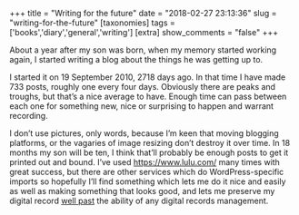 +++
title = "Writing for the future"
date = "2018-02-27 23:13:36"
slug = "writing-for-the-future"
[taxonomies]
tags = ['books','diary','general','writing']
[extra]
show_comments = "false"
+++

About a year after my son was born, when my memory started working again, I started writing a blog about the things he was getting up to.

I started it on 19 September 2010, 2718 days ago. In that time I have made 733 posts, roughly one every four days. Obviously there are peaks and troughs, but that’s a nice average to have. Enough time can pass between each one for something new, nice or surprising to happen and warrant recording.

I don’t use pictures, only words, because I’m keen that moving blogging platforms, or the vagaries of image resizing don’t destroy it over time. In 18 months my son will be ten, I think that’ll probably be enough posts to get it printed out and bound. I’ve used <https://www.lulu.com/> many times with great success, but there are other services which do WordPress-specific imports so hopefully I’ll find something which lets me do it nice and easily as well as making something that looks good, and lets me preserve my digital record [well past](https://en.wikipedia.org/wiki/Ancient_literature) the ability of any digital records management.
